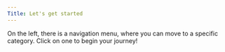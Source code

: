 ```yaml
---
Title: Let's get started
---
```

On the left, there is a navigation menu, where you can move to a specific category. Click on one to begin your journey!
